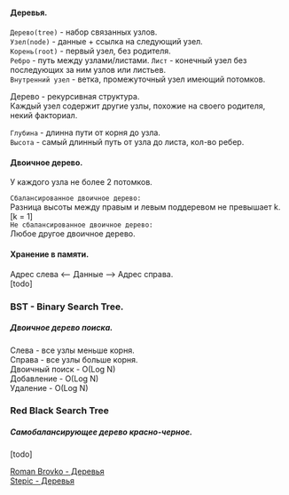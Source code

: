 #### Деревья.

`Дерево(tree)` - набор связанных узлов.  
`Узел(node)` - данные + ссылка на следующий узел.  
`Корень(root)` - первый узел, без родителя.  
`Ребро` - путь между узлами/листами.
`Лист` - конечный узел без последующих за ним узлов или листьев.  
`Внутренний узел`  - ветка, промежуточный узел имеющий потомков.  

Дерево - рекурсивная структура.  
Каждый узел содержит другие узлы, похожие на своего родителя, некий факториал.  

`Глубина` - длинна пути от корня до узла.  
`Высота` - самый длинный путь от узла до листа, кол-во ребер.  

#### Двоичное дерево.  
У каждого узла не более 2 потомков.  

`Сбалансированное двоичное дерево:`  
Разница высоты между правым и левым поддеревом не превышает k. [k = 1]  
`Не сбалансированное двоичное дерево:`  
Любое другое двоичное дерево.  


#### Хранение в памяти.  
Адрес слева <-- Данные --> Адрес справа.  
[todo]

### BST - Binary Search Tree.
##### Двоичное дерево поиска.

Слева - все узлы меньше корня.  
Справа - все узлы больше корня.  
Двоичный поиск 	- O(Log N)  
Добавление 		- O(Log N)  
Удаление 		- O(Log N)  

### Red Black Search Tree
##### Самобалансирующее дерево красно-черное.

[todo]

[Roman Brovko - Деревья](https://www.youtube.com/watch?v=kVLYZz-R6H0)  
[Stepic - Деревья](https://www.youtube.com/watch?v=wtgLQE9hjuk)  

